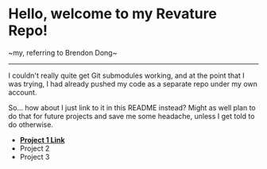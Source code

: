# Hello, welcome to my Revature Repo!
~my, referring to Brendon Dong~
<hr>

I couldn't really quite get Git submodules working, and at the point that I was trying, I had already pushed my code as a separate repo under my own account.

So... how about I just link to it in this README instead? Might as well plan to do that for future projects and save me some headache, unless I get told to do otherwise.

- **[Project 1 Link](https://github.com/Brendon4496/bdong-ers)**
- Project 2
- Project 3